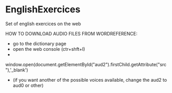 # EnglishExercices
Set of english exercices on the web


HOW TO DOWNLOAD AUDIO FILES FROM WORDREFERENCE:
- go to the dictionary page
- open the web console (ctr+shft+I)
-

window.open(document.getElementById("aud2").firstChild.getAttribute("src"),'_blank')

- (if you want another of the possible voices available, change the aud2 to aud0 or other)